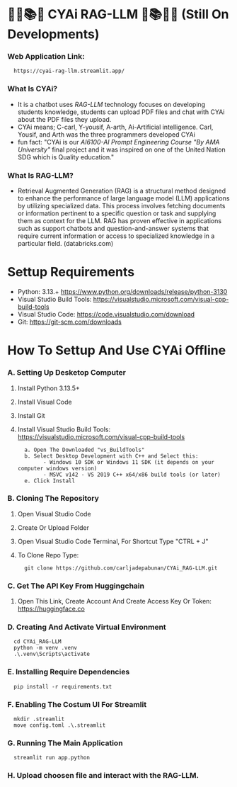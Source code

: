 # ✍🏻📚🤖  CYAi RAG-LLM 🤖📚✍🏻 (Still On Developments)

### Web Application Link: 
      https://cyai-rag-llm.streamlit.app/
### What Is CYAi?
- It is a chatbot uses _RAG-LLM_ technology focuses on developing students knowledge, students can upload PDF files and chat with CYAi about the PDF files they upload.
- CYAi means; C-carl, Y-yousif, A-arth, Ai-Artificial intelligence. Carl, Yousif, and Arth was the three programmers developed CYAi
- fun fact:
            "CYAi is our _AI6100-AI Prompt Engineering Course "By AMA University"_
            final project and it was inspired on one of the United Nation SDG which
            is Quality education."
### What Is RAG-LLM?
- Retrieval Augmented Generation (RAG) is a structural method designed to enhance the performance of large language model (LLM) applications by utilizing specialized data. This process involves fetching documents or information pertinent to a specific question or task and supplying them as context for the LLM. RAG has proven effective in applications such as support chatbots and question-and-answer systems that require current information or access to specialized knowledge in a particular field. (databricks.com)

# Settup Requirements
- Python: 3.13.+ https://www.python.org/downloads/release/python-3130
- Visual Studio Build Tools: https://visualstudio.microsoft.com/visual-cpp-build-tools
- Visual Studio Code: https://code.visualstudio.com/download
- Git: https://git-scm.com/downloads

# How To Settup And Use CYAi Offline
### A. Setting Up Desketop Computer
   1. Install Python 3.13.5+
   2. Install Visual Code
   3. Install Git
   4. Install Visual Studio Build Tools: https://visualstudio.microsoft.com/visual-cpp-build-tools

            a. Open The Downloaded "vs_BuildTools"
            b. Select Desktop Development with C++ and Select this:
                  - Windows 10 SDK or Windows 11 SDK (it depends on your computer windows version)
                  - MSVC v142 - VS 2019 C++ x64/x86 build tools (or later)
            e. Click Install
### B. Cloning The Repository
   1. Open Visual Studio Code
   2. Create Or Upload Folder
   3. Open Visual Studio Code Terminal, For Shortcut Type "CTRL + J"
   4. To Clone Repo Type:

            git clone https://github.com/carljadepabunan/CYAi_RAG-LLM.git
### C. Get The API Key From Huggingchain
   1. Open This Link, Create Account And Create Access Key Or Token: https://huggingface.co
### D. Creating And Activate Virtual Environment
      cd CYAi_RAG-LLM
      python -m venv .venv
      .\.venv\Scripts\activate
### E. Installing Require Dependencies
      pip install -r requirements.txt
### F. Enabling The Costum UI For Streamlit      
      mkdir .streamlit
      move config.toml .\.streamlit
### G. Running The Main Application
      streamlit run app.python
### H. Upload choosen file and interact with the RAG-LLM.
